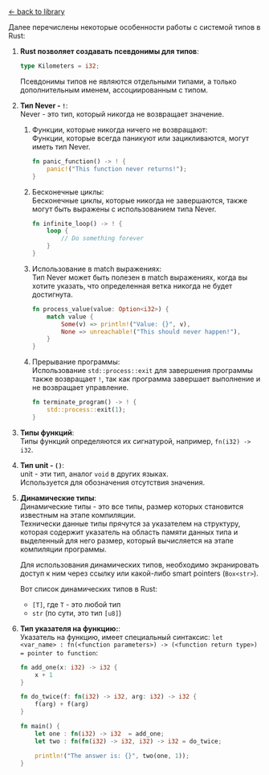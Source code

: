 [← back to library](../../librarium.md)

Далее перечислены некоторые особенности работы с системой типов в Rust:  
1. **Rust позволяет создавать псевдонимы для типов**:  
    ```rust
    type Kilometers = i32;
    ```
    Псевдонимы типов не являются отдельными типами, а только дополнительным именем, ассоциированным с типом.

0. **Тип Never - `!`**:  
    Never - это тип, который никогда не возвращает значение.  
    1. Функции, которые никогда ничего не возвращают:  
        Функции, которые всегда паникуют или зацикливаются, могут иметь тип Never.
        ```rust
        fn panic_function() -> ! {
            panic!("This function never returns!");
        }
        ```
    0. Бесконечные циклы:  
        Бесконечные циклы, которые никогда не завершаются, также могут быть выражены с использованием типа Never.
        ```rust
        fn infinite_loop() -> ! {
            loop {
                // Do something forever
            }
        }
        ```
    0. Использование в match выражениях:  
        Тип Never может быть полезен в match выражениях, когда вы хотите указать, что определенная ветка никогда не будет достигнута.
        ```rust
        fn process_value(value: Option<i32>) {
            match value {
                Some(v) => println!("Value: {}", v),
                None => unreachable!("This should never happen!"),
            }
        }
        ```
    0. Прерывание программы:  
        Использование `std::process::exit` для завершения программы также возвращает `!`, так как программа завершает выполнение и не возвращает управление.
        ```rust
        fn terminate_program() -> ! {
            std::process::exit(1);
        }
        ```

0. **Типы функций**:  
    Типы функций определяются их сигнатурой, например, `fn(i32) -> i32`.  

0. **Тип unit - `()`**:  
    unit - эти тип, аналог `void` в других языках.  
    Используется для обозначения отсутствия значения.  

0. **Динамические типы**:  
    Динамические типы - это все типы, размер которых становится известным на этапе компиляции.  
    Технически данные типы прячутся за указателем на структуру, которая содержит указатель на область памяти данных типа и выделенный для него размер, который вычисляется на этапе компиляции программы.  

    Для использования динамических типов, необходимо экранировать доступ к ним через ссылку или какой-либо smart pointers (`Box<str>`).

    Вот список динамических типов в Rust:  
    * `[T]`, где `T` - это любой тип
    * `str` (по сути, это тип `[u8]`)

0. **Тип указателя на функцию:**:  
    Указатель на функцию, имеет специальный синтаксис: `let <var_name> : fn(<function parameters>) -> (<function return type>) = pointer to function`:  
    ```rust
    fn add_one(x: i32) -> i32 {
        x + 1
    }

    fn do_twice(f: fn(i32) -> i32, arg: i32) -> i32 {
        f(arg) + f(arg)
    }

    fn main() {
        let one : fn(i32) -> i32  = add_one;
        let two : fn(fn(i32) -> i32, i32) -> i32 = do_twice;

        println!("The answer is: {}", two(one, 1));
    }
    ```
